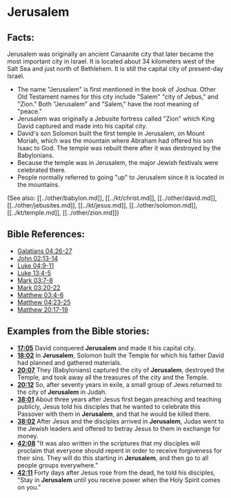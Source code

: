 # Jerusalem #

## Facts: ##

Jerusalem was originally an ancient Canaanite city that later became the most important city in Israel. It is located about 34 kilometers west of the Salt Sea and just north of Bethlehem. It is still the capital city of present-day Israel.

* The name "Jerusalem" is first mentioned in the book of Joshua. Other Old Testament names for this city include "Salem" "city of Jebus," and "Zion." Both "Jerusalem" and "Salem," have the root meaning of "peace."
* Jerusalem was originally a Jebusite fortress called "Zion" which King David captured and made into his capital city. 
* David's son Solomon built the first temple in Jerusalem, on Mount Moriah, which was the mountain where Abraham had offered his son Isaac to God. The temple was rebuilt there after it was destroyed by the Babylonians.
* Because the temple was in Jerusalem, the major Jewish festivals were celebrated there.
* People normally referred to going "up" to Jerusalem since it is located in the mountains.

(See also: [[../other/babylon.md]], [[../kt/christ.md]], [[../other/david.md]], [[../other/jebusites.md]], [[../kt/jesus.md]], [[../other/solomon.md]], [[../kt/temple.md]], [[../other/zion.md]])

## Bible References: ##

* [Galatians 04:26-27](en/tn/gal/help/04/26)
* [John 02:13-14](en/tn/jhn/help/02/13)
* [Luke 04:9-11](en/tn/luk/help/04/09)
* [Luke 13:4-5](en/tn/luk/help/13/04)
* [Mark 03:7-8](en/tn/mrk/help/03/07)
* [Mark 03:20-22](en/tn/mrk/help/03/20)
* [Matthew 03:4-6](en/tn/mat/help/03/04)
* [Matthew 04:23-25](en/tn/mat/help/04/23)
* [Matthew 20:17-19](en/tn/mat/help/20/17)

## Examples from the Bible stories: ##

* __[17:05](en/tn/obs/help/17/05)__ David conquered __Jerusalem__  and made it his capital city.
* __[18:02](en/tn/obs/help/18/02)__ In __Jerusalem__, Solomon built the Temple for which his father David had planned and gathered materials.
* __[20:07](en/tn/obs/help/20/07)__ They (Babylonians) captured the city of __Jerusalem__, destroyed the Temple, and took away all the treasures of the city and the Temple.
* __[20:12](en/tn/obs/help/20/12)__ So, after seventy years in exile, a small group of Jews returned to the city of __Jerusalem__  in Judah.
* __[38:01](en/tn/obs/help/38/01)__ About three years after Jesus first began preaching and teaching publicly, Jesus told his disciples that he wanted to celebrate this Passover with them in __Jerusalem__, and that he would be killed there.
* __[38:02](en/tn/obs/help/38/02)__ After Jesus and the disciples arrived in __Jerusalem__, Judas went to the Jewish leaders and offered to betray Jesus to them in exchange for money.
* __[42:08](en/tn/obs/help/42/08)__ "It was also written in the scriptures that my disciples will proclaim that everyone should repent in order to receive forgiveness for their sins. They will do this starting in __Jerusalem__, and then go to all people groups everywhere."
* __[42:11](en/tn/obs/help/42/11)__ Forty days after Jesus rose from the dead, he told his disciples, "Stay in __Jerusalem__  until you receive power when the Holy Spirit comes on you."